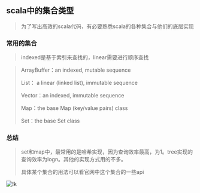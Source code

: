 ## scala中的集合类型

> 为了写出高效的scala代码，有必要熟悉scala的各种集合与他们的底层实现



### 常用的集合

> indexed是基于索引来查找的，linear需要进行顺序查找

> ArrayBuffer：an indexed, mutable sequence
>
> List： a linear (linked list), immutable sequence
>
> Vector：an indexed, immutable sequence
>
> Map：the base Map (key/value pairs) class
>
> Set：the base Set class



### 总结

> set和map中，最常用的是哈希实现，因为查询效率最高，为1。tree实现的查询效率为logn。其他的实现方式用的不多。
>
> 具体某个集合的用法可以看官网中这个集合的一些api



![!k](F:\学习笔记\scala\imgs\scala集合层次.png)